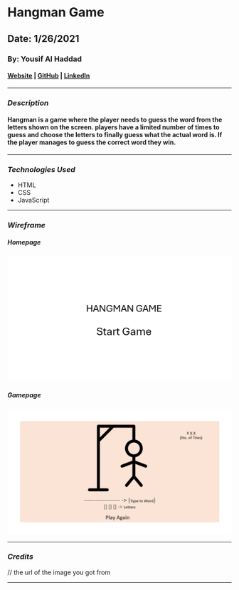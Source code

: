 # Hangman Game

## Date: 1/26/2021

### By: Yousif Al Haddad

#### [Website](https://michaellackey.com/) | [GitHub](https://github.com/NobodysLackey) | [LinkedIn](https://www.linkedin.com/in/michaelglackey/)
***

### ***Description***
#### Hangman is a game where the player needs to guess the word from the letters shown on the screen. players have a limited number of times to guess and choose the letters to finally guess what the actual word is. If the player manages to guess the correct word they win.
***

### ***Technologies Used***
* HTML
* CSS
* JavaScript
***

### ***Wireframe***

##### Homepage
![Image](./Images/Hangman%201.png)

##### Gamepage
![Scared](./Images/Hangman%202%20.png)
***

### ***Credits***

// the url of the image you got from
***

